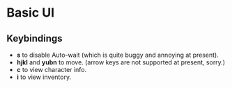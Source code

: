 # Basic UI

## Keybindings

- **s** to disable Auto-wait (which is quite buggy and annoying at present).
- **hjkl** and **yubn** to move. (arrow keys are not supported at present, sorry.)
- **c** to view character info.
- **i** to view inventory.
